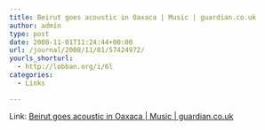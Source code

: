 ```yaml
---
title: Beirut goes acoustic in Oaxaca | Music | guardian.co.uk
author: admin
type: post
date: 2008-11-01T11:24:44+00:00
url: /journal/2008/11/01/57424972/
yourls_shorturl:
  - http://lobban.org/i/6l
categories:
  - Links

---
```

Link: [Beirut goes acoustic in Oaxaca | Music | guardian.co.uk][1]

 [1]: http://www.guardian.co.uk/music/2008/oct/31/beirut-mexico-funeral-zapotec